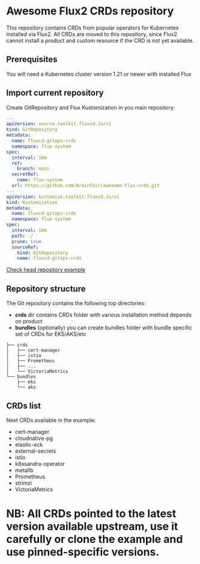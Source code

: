 # Awesome Flux2 CRDs repository

This repository contains CRDs from popular operators for Kubernetes installed via Flux2. All CRDs are moved to this repository, since Flux2 cannot install a product and custom resource if the CRD is not yet available.

## Prerequisites

You will need a Kubernetes cluster version 1.21 or newer with installed Flux

## Import current repository

Create GitRepository and Flux Kustomization in you main repository:

```yaml
---
apiVersion: source.toolkit.fluxcd.io/v1
kind: GitRepository
metadata:
  name: fluxcd-gitops-crds
  namespace: flux-system
spec:
  interval: 10m
  ref:
    branch: main
  secretRef:
    name: flux-system
  url: https://github.com/brainfair/awesome-flux-crds.git
---
apiVersion: kustomize.toolkit.fluxcd.io/v1
kind: Kustomization
metadata:
  name: fluxcd-gitops-crds
  namespace: flux-system
spec:
  interval: 10m
  path: ./
  prune: true
  sourceRef:
    kind: GitRepository
    name: fluxcd-gitops-crds
```

[Check head repository example](https://github.com/brainfair/awesome-flux-head/blob/main/clusters/homelab/00-crds.yaml)

## Repository structure

The Git repository contains the following top directories:

- **crds** dir contains CRDs folder with various installation method depends on product
- **bundles** (optionally) you can create bundles folder with bundle specific set of CRDs for EKS/AKS/etc

```
├── crds
│   ├── cert-manager
│   ├── istio
│   ├── Prometheus
|   ├── ...
│   └── VictoriaMetrics
└── bundles
    ├── eks
    └── aks
```

## CRDs list

Next CRDs available in the example:

* cert-manager
* cloudnative-pg
* elastic-eck
* external-secrets
* istio
* k8ssandra-operator
* metallb
* Prometheus
* strimzi
* VictoriaMetrics

# NB: All CRDs pointed to the latest version available upstream, use it carefully or clone the example and use pinned-specific versions.
